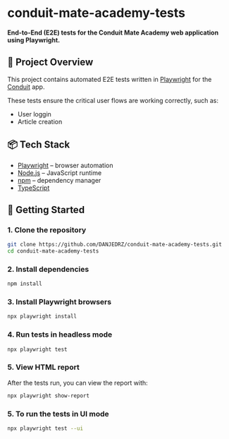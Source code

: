 # conduit-mate-academy-tests

**End-to-End (E2E) tests for the Conduit Mate Academy web application using Playwright.**

## 🧪 Project Overview

This project contains automated E2E tests written in [Playwright](https://playwright.dev/) for the [Conduit](https://conduit.mate.academy) app.

These tests ensure the critical user flows are working correctly, such as:

- User loggin
- Article creation

## 📦 Tech Stack

- [Playwright](https://playwright.dev/) – browser automation
- [Node.js](https://nodejs.org/) – JavaScript runtime
- [npm](https://www.npmjs.com/) – dependency manager
- [TypeScript](https://www.typescriptlang.org/)

## 🚀 Getting Started

### 1. Clone the repository

```bash
git clone https://github.com/DANJEDRZ/conduit-mate-academy-tests.git
cd conduit-mate-academy-tests
```

### 2. Install dependencies

```bash
npm install
```

### 3. Install Playwright browsers

```bash
npx playwright install
```

### 4. Run tests in headless mode

```bash
npx playwright test
```

### 5. View HTML report

After the tests run, you can view the report with:

```bash
npx playwright show-report
```

### 5. To run the tests in UI mode

```bash
npx playwright test --ui
```